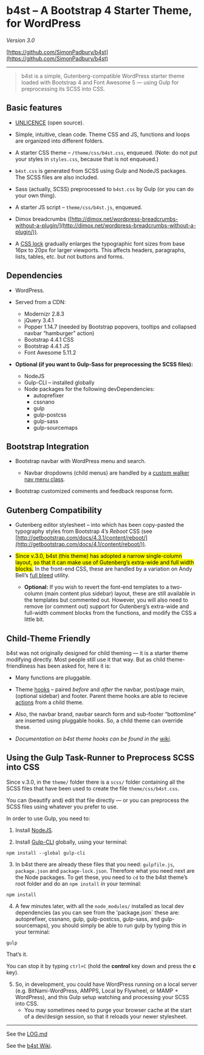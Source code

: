 # b4st – A Bootstrap 4 Starter Theme, for WordPress

*Version 3.0*

[https://github.com/SimonPadbury/b4st](https://github.com/SimonPadbury/b4st)

------------------

> b4st is a simple, Gutenberg-compatible WordPress starter theme loaded with Bootstrap 4 and Font Awesome 5 — using Gulp for preprocessing its SCSS into CSS.

## Basic features

* [UNLICENCE](http://unlicense.org) (open source).

* Simple, intuitive, clean code. Theme CSS and JS, functions and loops are organized into different folders.

* A starter CSS theme – `/theme/css/b4st.css`, enqueued. (Note: do not put your styles in `styles.css`, because that is not enqueued.)

* `b4st.css` is generated from SCSS using Gulp and NodeJS packages. The SCSS files are also included.

* Sass (actually, SCSS) preprocessed to `b4st.css` by Gulp (or you can do your own thing).

* A starter JS script – `theme/css/b4st.js`, enqueued.

* Dimox breadcrumbs ([http://dimox.net/wordpress-breadcrumbs-without-a-plugin/](http://dimox.net/wordpress-breadcrumbs-without-a-plugin/)).

* A [CSS lock](https://fvsch.com/css-locks/) gradually enlarges the typographic font sizes from base 16px to 20px for larger viewports. This affects headers, paragraphs, lists, tables, etc. but not buttons and forms.

## Dependencies

* WordPress.

* Served from a CDN:
    * Modernizr 2.8.3
    * jQuery 3.4.1
    * Popper 1.14.7 (needed by Bootstrap popovers, tooltips and collapsed navbar “hamburger” action)
    * Bootstrap 4.4.1 CSS
    * Bootstrap 4.4.1 JS
    * Font Awesome 5.11.2

* **Optional (if you want to Gulp-Sass for preprocessing the SCSS files):**
    * NodeJS
    * Gulp-CLI – installed globally
    * Node packages for the following devDependencies:
        * autoprefixer
        * cssnano
        * gulp
        * gulp-postcss
        * gulp-sass
        * gulp-sourcemaps

## Bootstrap Integration

* Bootstrap navbar with WordPress menu and search.
	* Navbar dropdowns (child menus) are handled by a [custom walker nav menu class](https://github.com/SimonPadbury/b4st/blob/master/functions/navbar.php).

* Bootstrap customized comments and feedback response form.

## Gutenberg Compatibility

* Gutenberg editor stylesheet – into which has been copy-pasted the typography styles from Bootstrap 4’s _Reboot_ CSS (see [http://getbootstrap.com/docs/4.3.1/content/reboot/](http://getbootstrap.com/docs/4.1/content/reboot/)).

* <mark>Since v.3.0, b4st (this theme) has adopted a narrow single-column layout, so that it can make use of Gutenberg’s extra-wide and full width blocks.</mark> In the front-end CSS, these are handled by a variation on Andy Bell’s [full bleed](https://hankchizljaw.com/wrote/creating-a-full-bleed-css-utility/) utility.
    * **Optional:** If you wish to revert the font-end templates to a two-column (main content plus sidebar) layout, these are still available in the templates but commented out. However, you will also need to remove (or comment out) support for Gutenberg’s extra-wide and full-width comment blocks from the functions, and modify the CSS a little bit.

## Child-Theme Friendly

b4st was not originally designed for child theming — it is a starter theme modifying directly. Most people still use it that way. But as child theme-friendliness has been asked for, here it is:

* Many functions are pluggable.

* Theme [hooks](/functions/hooks.php) – paired _before_ and _after_ the navbar, post/page main, (optional sidebar) and footer. Parent theme hooks are able to recieve [actions](https://developer.wordpress.org/plugins/hooks/actions/) from a child theme.

* Also, the navbar brand, navbar search form and sub-footer “bottomline” are inserted using pluggable hooks. So, a child theme can override these.

* _Documentation on b4st theme hooks can be found in the [wiki](https://github.com/SimonPadbury/b4st/wiki/b4st-Theme-Hooks)._

## Using the Gulp Task-Runner to Preprocess SCSS into CSS

Since v.3.0, in the `theme/` folder there is a `scss/` folder containing all the SCSS files that have been used to create the file `theme/css/b4st.css`.

You can (beautify and) edit that file directly — or you can preprocess the SCSS files using whatever you prefer to use.

In order to use Gulp, you need to:

1. Install [NodeJS](https://nodejs.org/).

2. Install [Gulp-CLI](https://gulpjs.com/docs/en/getting-started/quick-start) globally, using your terminal:

```
npm install --global gulp-cli
```

3. In b4st there are already these files that you need: `gulpfile.js`, `package.json` and `package-lock.json`. Therefore what you need next are the Node packages. To get these, you need to `cd` to the b4st theme’s root folder and do an `npm install` in your terminal:

```
npm install
```

4. A few minutes later, with all the `node_modules/` installed as local dev dependencies (as you can see from the 'package.json` these are: autoprefixer, cssnano, gulp, gulp-postcss, gulp-sass, and gulp-sourcemaps), you should simply be able to run gulp by typing this in your terminal:

```
gulp
```

That’s it.

You can stop it by typing `ctrl+C` (hold the **control** key down and press the **c** key).

5. So, in development, you could have WordPress running on a local server (e.g. BitNami-WordPress, AMPPS, Local by Flywheel, or MAMP + WordPress), and this Gulp setup watching and processing your SCSS into CSS.
    * You may sometimes need to purge your browser cache at the start of a dev/design session, so that it reloads your newer stylesheet.

---

See the [LOG.md](/LOG.md)

See the [b4st Wiki](https://github.com/SimonPadbury/b4st/wiki).